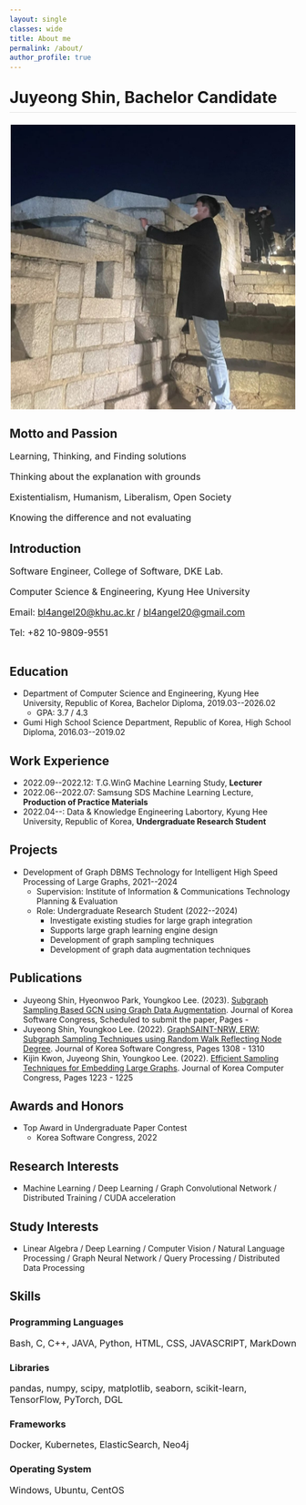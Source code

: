 ```yaml
---
layout: single
classes: wide
title: About me
permalink: /about/
author_profile: true
---
```


<html>
<head>
    <style>
        .container_ {
            display: flex;
            flex-direction: column;
        }
        .image-container_ {
            margin: 0 auto 20px auto;
            text-align: center;
        }
        .text-container_ {
            width: 100%;
        }
        h1.large_ {
            display: block;
        }
        h1.small_ {
            display: none;
        }
        img.large {
            display: none;
            width: 500px;
        }
        img.small {
            display: block;
            width: 500px;
        }
        .page__content p {
            margin-top: 0.1em;
            margin-bottom: 0.2em;
        }
        p {
            font-size: 16px;
        }
        @media (max-width: 767px) {
            h1.large_ {
                display: none;
            }
            h1.small_ {
                display: block;
            }
        }
        @media (min-width: 991px) {
            .container_ {
                flex-direction: row;
            }
            .image-container_ {
                width: 330px;
                margin-left: 20px;
                margin-right: 20px;
                margin-bottom: 0px;
            }
            .text-container_ {
                width: calc(100% - 370px);
            }
            h1.large_ {
                display: block;
            }
            h1.small_ {
                display: none;
            }
            img.large {
                display: block;
                width: 350px;
            }
            img.small {
                display: none;
                width: 350px;
            }
            .page__content p {
                margin-top: 0.3em;
                margin-bottom: 0.6em;
            }
            p {
                font-size: 20px;
            }
        }
    </style>
</head>
<body>
    <div style="margin-bottom: 1.5em; border-bottom: 1px solid rgba(0, 0, 0, 0.1)">
        <h1 class = "small_" style="margin-top: 1em; margin-bottom: 0.3em">Juyeong Shin,<br>Bachelor Candidate</h1>
        <h1 class = "large_" style="margin-top: 1em; margin-bottom: 0.3em">Juyeong Shin, Bachelor Candidate</h1>
    </div>
    <div class="container_">
        <div class="image-container_">
            <img class="large" src="../assets/images/profile_image.jpg">
            <img class="small" src="../assets/images/profile_image_small.jpg">
        </div>
        <div class="text-container_">
            <h2 style="margin-top: 0.5em">Motto and Passion</h2>
            <p>Learning, Thinking, and Finding solutions</p>
            <p>Thinking about the explanation with grounds</p>
            <p>Existentialism, Humanism, Liberalism, Open Society</p>
            <p>Knowing the difference and not evaluating</p>
            <h2 style="margin-top: 1.5em">Introduction</h2>
            <p>Software Engineer, College of Software, DKE Lab.</p>
            <p>Computer Science &amp; Engineering, Kyung Hee University</p>
            <p>Email: <a href="mailto:bl4angel20@khu.ac.kr">bl4angel20@khu.ac.kr</a> / <a href="mailto:bl4angel20@gmail.com">bl4angel20@gmail.com</a></p>
            <p>Tel: +82 10-9809-9551</p>
        </div>
    </div>
</body>
</html>

## Education
* Department of Computer Science and Engineering, Kyung Hee University, Republic of Korea, Bachelor Diploma, 2019.03--2026.02
    - GPA: 3.7 / 4.3
* Gumi High School Science Department, Republic of Korea, High School Diploma, 2016.03--2019.02

## Work Experience
* 2022.09--2022.12: T.G.WinG Machine Learning Study, **Lecturer**
* 2022.06--2022.07: Samsung SDS Machine Learning Lecture, **Production of Practice Materials**
* 2022.04--: Data & Knowledge Engineering Labortory, Kyung Hee University, Republic of Korea, **Undergraduate Research Student**

## Projects
* Development of Graph DBMS Technology for Intelligent High Speed Processing of Large Graphs, 2021--2024
    - Supervision: Institute of Information & Communications Technology Planning & Evaluation
    - Role: Undergraduate Research Student (2022--2024)
        - Investigate existing studies for large graph integration
        - Supports large graph learning engine design
        - Development of graph sampling techniques
        - Development of graph data augmentation techniques

## Publications
* Juyeong Shin, Hyeonwoo Park, Youngkoo Lee. (2023). [Subgraph Sampling Based GCN using Graph Data Augmentation](). Journal of Korea Software Congress, Scheduled to submit the paper, Pages -
* Juyeong Shin, Youngkoo Lee. (2022). [GraphSAINT-NRW, ERW: Subgraph Sampling Techniques using Random Walk Reflecting Node Degree](https://www.dbpia.co.kr/journal/articleDetail?nodeId=NODE11224420). Journal of Korea Software Congress, Pages 1308 - 1310
* Kijin Kwon, Juyeong Shin, Youngkoo Lee. (2022). [Efficient Sampling Techniques for Embedding Large Graphs](https://www.dbpia.co.kr/journal/articleDetail?nodeId=NODE11113618#). Journal of Korea Computer Congress, Pages 1223 - 1225

## Awards and Honors
* Top Award in Undergraduate Paper Contest
  * Korea Software Congress, 2022

## Research Interests
* Machine Learning / Deep Learning / Graph Convolutional Network / Distributed Training / CUDA acceleration

## Study Interests
* Linear Algebra / Deep Learning / Computer Vision / Natural Language Processing / Graph Neural Network / Query Processing / Distributed Data Processing

## Skills
### Programming Languages
Bash, C, C++, JAVA, Python, HTML, CSS, JAVASCRIPT, MarkDown

### Libraries
pandas, numpy, scipy, matplotlib, seaborn, scikit-learn, TensorFlow, PyTorch, DGL

### Frameworks
Docker, Kubernetes, ElasticSearch, Neo4j

### Operating System
Windows, Ubuntu, CentOS